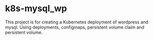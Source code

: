 # k8s-mysql_wp

This project is for creating a Kubernetes deployment of wordpress and mysql.
Using  deployments, configmaps, persistent volume claim and persistent volume.
